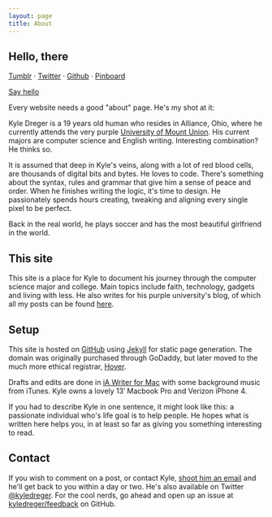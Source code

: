 ```yaml
---
layout: page
title: About
---
```


## Hello, there

[Tumblr](http://kyledreger.tumblr.com) &middot; [Twitter](http://twitter.com/kyledreger) &middot; [Github](http://github.com/kyledreger) &middot; [Pinboard](http://pinboard.in/u:kyledreger)

[Say hello](mailto:me@kyledreger.com?subject=hello!)

Every website needs a good "about" page. He's my shot at it: 

Kyle Dreger is a 19 years old human who resides in Alliance, Ohio, where he currently attends the very purple [University of Mount Union](http://mountunion.edu). His current majors are computer science and English writing. Interesting combination? He thinks so. 

It is assumed that deep in Kyle's veins, along with a lot of red blood cells, are thousands of digital bits and bytes. He loves to code. There's something about the syntax, rules and grammar that give him a sense of peace and order. When he finishes writing the logic, it's time to design. He passionately spends hours creating, tweaking and aligning every single pixel to be perfect. 

Back in the real world, he plays soccer and has the most beautiful girlfriend in the world.

## This site

This site is a place for Kyle to document his journey through the computer science major and college. Main topics include faith, technology, gadgets and living with less. He also writes for his purple university's blog, of which all my posts can be found [here](http://blog.mountunion.edu/blog/author/dregerkq/). 

## Setup

This site is hosted on [GitHub](http://github.com) using [Jekyll](https://github.com/mojombo/jekyll/) for static page generation. The domain was originally purchased through GoDaddy, but later moved to the much more ethical registrar, [Hover](http://hover.com). 

Drafts and edits are done in [iA Writer for Mac](http://www.iawriter.com/) with some background music from iTunes. Kyle owns a lovely 13′ Macbook Pro and Verizon iPhone 4.

If you had to describe Kyle in one sentence, it might look like this: a passionate individual who's life goal is to help people. He hopes what is written here helps you, in at least so far as giving you something interesting to read.

## Contact

If you wish to comment on a post, or contact Kyle, [shoot him an email](mailto:me@kyledreger.com?subject=hello!) and he'll get back to you within a day or two. He's also available on Twitter [@kyledreger](http://twitter.com/kyledreger). For the cool nerds, go ahead and open up an issue at [kyledreger/feedback](https://github.com/kyledreger/feedback/issues/new) on GitHub.